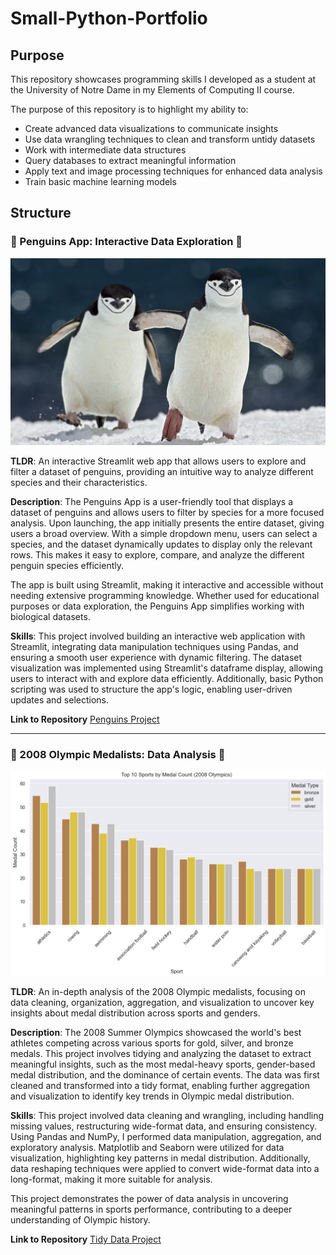 # Small-Python-Portfolio

## Purpose

This repository showcases programming skills I developed as a student at the University of Notre Dame in my Elements of Computing II course.


The purpose of this repository is to highlight my ability to:

   - Create advanced data visualizations to communicate insights
   - Use data wrangling techniques to clean and transform untidy datasets
   - Work with intermediate data structures
   - Query databases to extract meaningful information
   - Apply text and image processing techniques for enhanced data analysis
   - Train basic machine learning models 


## Structure

### 🐧 Penguins App: Interactive Data Exploration 🐧

![Penguins](basic%20streamlit%20app/Penguins1.png)

**TLDR**: An interactive Streamlit web app that allows users to explore and filter a dataset of penguins, providing an intuitive way to analyze different species and their characteristics.

**Description**: The Penguins App is a user-friendly tool that displays a dataset of penguins and allows users to filter by species for a more focused analysis. Upon launching, the app initially presents the entire dataset, giving users a broad overview. With a simple dropdown menu, users can select a species, and the dataset dynamically updates to display only the relevant rows. This makes it easy to explore, compare, and analyze the different penguin species efficiently.

The app is built using Streamlit, making it interactive and accessible without needing extensive programming knowledge. Whether used for educational purposes or data exploration, the Penguins App simplifies working with biological datasets.

**Skills**: This project involved building an interactive web application with Streamlit, integrating data manipulation techniques using Pandas, and ensuring a smooth user experience with dynamic filtering. The dataset visualization was implemented using Streamlit's dataframe display, allowing users to interact with and explore data efficiently. Additionally, basic Python scripting was used to structure the app's logic, enabling user-driven updates and selections.

**Link to Repository** [Penguins Project](https://github.com/jsmall16/Small-Python-Portfolio/tree/main/basic%20streamlit%20app)

---

### 🏅 2008 Olympic Medalists: Data Analysis 🏅

![Olympics Graph](TidyData-Project/Sport%20Medal%20Count.png)

**TLDR**: An in-depth analysis of the 2008 Olympic medalists, focusing on data cleaning, organization, aggregation, and visualization to uncover key insights about medal distribution across sports and genders.

**Description**: The 2008 Summer Olympics showcased the world's best athletes competing across various sports for gold, silver, and bronze medals. This project involves tidying and analyzing the dataset to extract meaningful insights, such as the most medal-heavy sports, gender-based medal distribution, and the dominance of certain events. The data was first cleaned and transformed into a tidy format, enabling further aggregation and visualization to identify key trends in Olympic medal distribution.

**Skills**: This project involved data cleaning and wrangling, including handling missing values, restructuring wide-format data, and ensuring consistency. Using Pandas and NumPy, I performed data manipulation, aggregation, and exploratory analysis. Matplotlib and Seaborn were utilized for data visualization, highlighting key patterns in medal distribution. Additionally, data reshaping techniques were applied to convert wide-format data into a long-format, making it more suitable for analysis.

This project demonstrates the power of data analysis in uncovering meaningful patterns in sports performance, contributing to a deeper understanding of Olympic history.

**Link to Repository** [Tidy Data Project](https://github.com/jsmall16/Small-Python-Portfolio/tree/main/TidyData-Project) 

